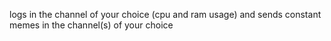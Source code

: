 logs in the channel of your choice (cpu and ram usage) and sends constant memes in the channel(s) of your choice
